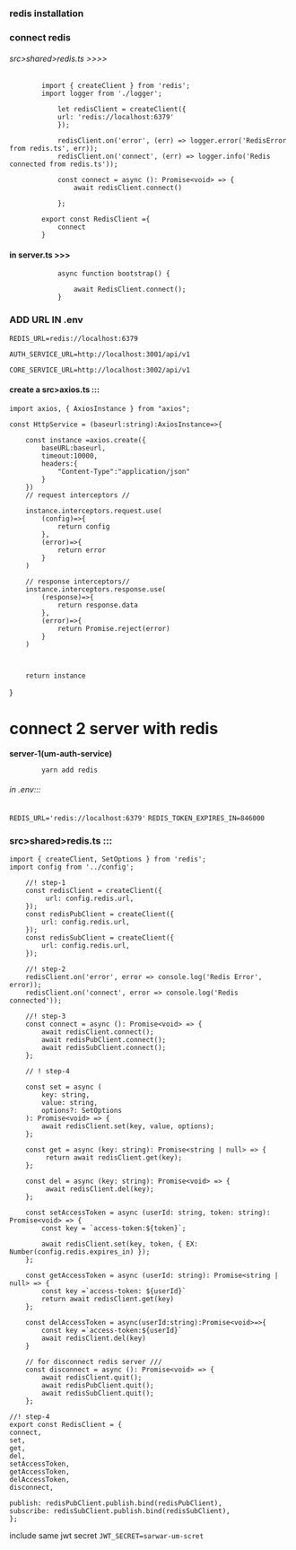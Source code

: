 ### redis installation

### connect redis

###### src>shared>redis.ts >>>>

            import { createClient } from 'redis';
            import logger from './logger';

                let redisClient = createClient({
                url: 'redis://localhost:6379'
                });

                redisClient.on('error', (err) => logger.error('RedisError from redis.ts', err));
                redisClient.on('connect', (err) => logger.info('Redis connected from redis.ts'));

                const connect = async (): Promise<void> => {
                    await redisClient.connect()

                };

            export const RedisClient ={
                connect
            }

#### in server.ts >>>

                async function bootstrap() {

                    await RedisClient.connect();
                }

### ADD URL IN  .env


`REDIS_URL=redis://localhost:6379`

`AUTH_SERVICE_URL=http://localhost:3001/api/v1`

`CORE_SERVICE_URL=http://localhost:3002/api/v1`

#### create a src>axios.ts :::


    import axios, { AxiosInstance } from "axios";

    const HttpService = (baseurl:string):AxiosInstance=>{
        
        const instance =axios.create({
            baseURL:baseurl,
            timeout:10000,
            headers:{
                "Content-Type":"application/json"
            }
        })
        // request interceptors //

        instance.interceptors.request.use(
            (config)=>{
                return config
            },
            (error)=>{
                return error
            }
        )

        // response interceptors//
        instance.interceptors.response.use(
            (response)=>{
                return response.data
            },
            (error)=>{
                return Promise.reject(error)
            }
        )

        

        return instance
}



# connect 2 server with redis 

**server-1(um-auth-service)**

            yarn add redis

            
###### in .env:::

`REDIS_URL='redis://localhost:6379'`
`REDIS_TOKEN_EXPIRES_IN=846000`


### src>shared>redis.ts :::

  

    import { createClient, SetOptions } from 'redis';
    import config from '../config';

        //! step-1
        const redisClient = createClient({
             url: config.redis.url,
        });
        const redisPubClient = createClient({
            url: config.redis.url,
        });
        const redisSubClient = createClient({
            url: config.redis.url,
        });

        //! step-2
        redisClient.on('error', error => console.log('Redis Error', error));
        redisClient.on('connect', error => console.log('Redis connected'));

        //! step-3
        const connect = async (): Promise<void> => {
            await redisClient.connect();
            await redisPubClient.connect();
            await redisSubClient.connect();
        };

        // ! step-4

        const set = async (
            key: string,
            value: string,
            options?: SetOptions
        ): Promise<void> => {
            await redisClient.set(key, value, options);
        };

        const get = async (key: string): Promise<string | null> => {
             return await redisClient.get(key);
        };

        const del = async (key: string): Promise<void> => {
             await redisClient.del(key);
        };

        const setAccessToken = async (userId: string, token: string): Promise<void> => {
            const key = `access-token:${token}`;

            await redisClient.set(key, token, { EX: Number(config.redis.expires_in) });
        };

        const getAccessToken = async (userId: string): Promise<string | null> => {
            const key =`access-token: ${userId}`
            return await redisClient.get(key)
        };

        const delAccessToken = async(userId:string):Promise<void>=>{
            const key =`access-token:${userId}`
            await redisClient.del(key)
        }

        // for disconnect redis server ///
        const disconnect = async (): Promise<void> => {
            await redisClient.quit();
            await redisPubClient.quit();
            await redisSubClient.quit();
        };

    //! step-4
    export const RedisClient = {
    connect,
    set,
    get,
    del,
    setAccessToken,
    getAccessToken,
    delAccessToken,
    disconnect,

    publish: redisPubClient.publish.bind(redisPubClient),
    subscribe: redisSubClient.publish.bind(redisSubClient),
    };


include same jwt secret `JWT_SECRET=sarwar-um-scret`








